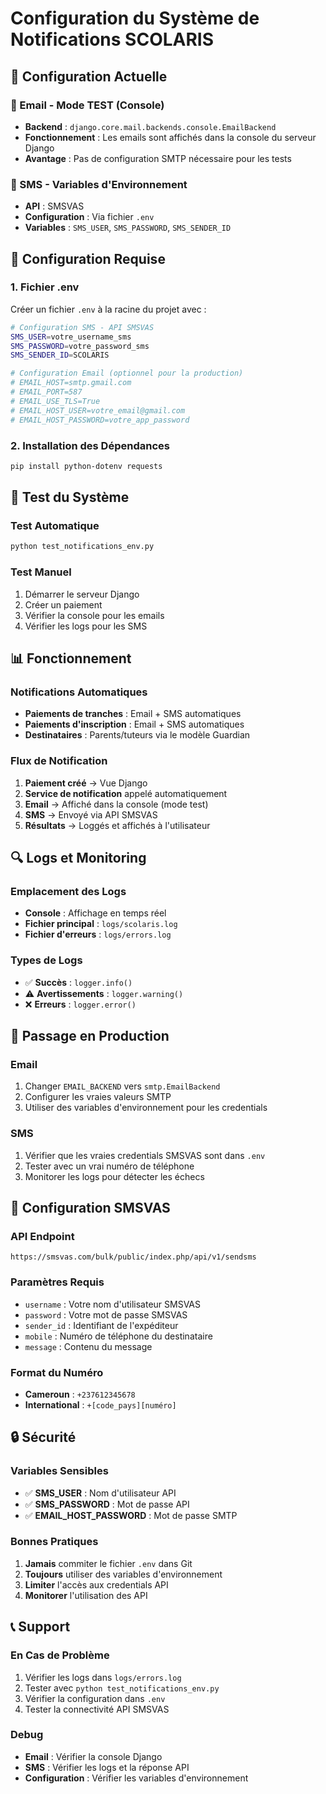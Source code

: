 # Configuration du Système de Notifications SCOLARIS

## 🎯 Configuration Actuelle

### 📧 Email - Mode TEST (Console)
- **Backend** : `django.core.mail.backends.console.EmailBackend`
- **Fonctionnement** : Les emails sont affichés dans la console du serveur Django
- **Avantage** : Pas de configuration SMTP nécessaire pour les tests

### 📱 SMS - Variables d'Environnement
- **API** : SMSVAS
- **Configuration** : Via fichier `.env`
- **Variables** : `SMS_USER`, `SMS_PASSWORD`, `SMS_SENDER_ID`

## 🔧 Configuration Requise

### 1. Fichier .env
Créer un fichier `.env` à la racine du projet avec :

```bash
# Configuration SMS - API SMSVAS
SMS_USER=votre_username_sms
SMS_PASSWORD=votre_password_sms
SMS_SENDER_ID=SCOLARIS

# Configuration Email (optionnel pour la production)
# EMAIL_HOST=smtp.gmail.com
# EMAIL_PORT=587
# EMAIL_USE_TLS=True
# EMAIL_HOST_USER=votre_email@gmail.com
# EMAIL_HOST_PASSWORD=votre_app_password
```

### 2. Installation des Dépendances
```bash
pip install python-dotenv requests
```

## 🧪 Test du Système

### Test Automatique
```bash
python test_notifications_env.py
```

### Test Manuel
1. Démarrer le serveur Django
2. Créer un paiement
3. Vérifier la console pour les emails
4. Vérifier les logs pour les SMS

## 📊 Fonctionnement

### Notifications Automatiques
- **Paiements de tranches** : Email + SMS automatiques
- **Paiements d'inscription** : Email + SMS automatiques
- **Destinataires** : Parents/tuteurs via le modèle Guardian

### Flux de Notification
1. **Paiement créé** → Vue Django
2. **Service de notification** appelé automatiquement
3. **Email** → Affiché dans la console (mode test)
4. **SMS** → Envoyé via API SMSVAS
5. **Résultats** → Loggés et affichés à l'utilisateur

## 🔍 Logs et Monitoring

### Emplacement des Logs
- **Console** : Affichage en temps réel
- **Fichier principal** : `logs/scolaris.log`
- **Fichier d'erreurs** : `logs/errors.log`

### Types de Logs
- ✅ **Succès** : `logger.info()`
- ⚠️ **Avertissements** : `logger.warning()`
- ❌ **Erreurs** : `logger.error()`

## 🚀 Passage en Production

### Email
1. Changer `EMAIL_BACKEND` vers `smtp.EmailBackend`
2. Configurer les vraies valeurs SMTP
3. Utiliser des variables d'environnement pour les credentials

### SMS
1. Vérifier que les vraies credentials SMSVAS sont dans `.env`
2. Tester avec un vrai numéro de téléphone
3. Monitorer les logs pour détecter les échecs

## 📱 Configuration SMSVAS

### API Endpoint
```
https://smsvas.com/bulk/public/index.php/api/v1/sendsms
```

### Paramètres Requis
- `username` : Votre nom d'utilisateur SMSVAS
- `password` : Votre mot de passe SMSVAS
- `sender_id` : Identifiant de l'expéditeur
- `mobile` : Numéro de téléphone du destinataire
- `message` : Contenu du message

### Format du Numéro
- **Cameroun** : `+237612345678`
- **International** : `+[code_pays][numéro]`

## 🔒 Sécurité

### Variables Sensibles
- ✅ **SMS_USER** : Nom d'utilisateur API
- ✅ **SMS_PASSWORD** : Mot de passe API
- ✅ **EMAIL_HOST_PASSWORD** : Mot de passe SMTP

### Bonnes Pratiques
1. **Jamais** commiter le fichier `.env` dans Git
2. **Toujours** utiliser des variables d'environnement
3. **Limiter** l'accès aux credentials API
4. **Monitorer** l'utilisation des API

## 📞 Support

### En Cas de Problème
1. Vérifier les logs dans `logs/errors.log`
2. Tester avec `python test_notifications_env.py`
3. Vérifier la configuration dans `.env`
4. Tester la connectivité API SMSVAS

### Debug
- **Email** : Vérifier la console Django
- **SMS** : Vérifier les logs et la réponse API
- **Configuration** : Vérifier les variables d'environnement
